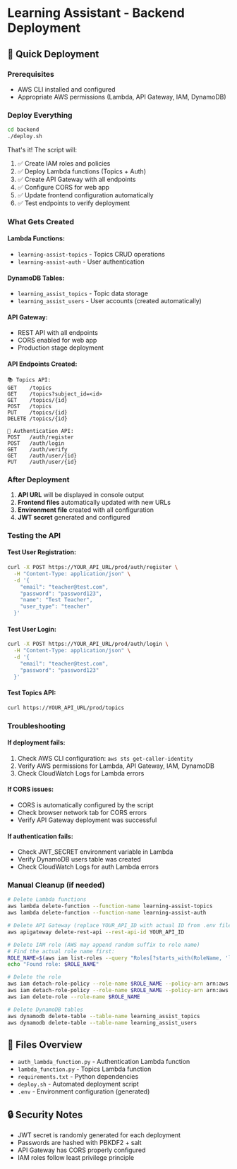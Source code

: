 # Learning Assistant - Backend Deployment

## 🚀 Quick Deployment

### Prerequisites
- AWS CLI installed and configured
- Appropriate AWS permissions (Lambda, API Gateway, IAM, DynamoDB)

### Deploy Everything
```bash
cd backend
./deploy.sh
```

That's it! The script will:
1. ✅ Create IAM roles and policies
2. ✅ Deploy Lambda functions (Topics + Auth)
3. ✅ Create API Gateway with all endpoints
4. ✅ Configure CORS for web app
5. ✅ Update frontend configuration automatically
6. ✅ Test endpoints to verify deployment

### What Gets Created

#### **Lambda Functions:**
- `learning-assist-topics` - Topics CRUD operations
- `learning-assist-auth` - User authentication

#### **DynamoDB Tables:**
- `learning_assist_topics` - Topic data storage
- `learning_assist_users` - User accounts (created automatically)

#### **API Gateway:**
- REST API with all endpoints
- CORS enabled for web app
- Production stage deployment

#### **API Endpoints Created:**
```
📚 Topics API:
GET    /topics
GET    /topics?subject_id=<id>
GET    /topics/{id}
POST   /topics
PUT    /topics/{id}
DELETE /topics/{id}

🔐 Authentication API:
POST   /auth/register
POST   /auth/login
GET    /auth/verify
GET    /auth/user/{id}
PUT    /auth/user/{id}
```

### After Deployment

1. **API URL** will be displayed in console output
2. **Frontend files** automatically updated with new URLs
3. **Environment file** created with all configuration
4. **JWT secret** generated and configured

### Testing the API

#### **Test User Registration:**
```bash
curl -X POST https://YOUR_API_URL/prod/auth/register \
  -H "Content-Type: application/json" \
  -d '{
    "email": "teacher@test.com",
    "password": "password123",
    "name": "Test Teacher",
    "user_type": "teacher"
  }'
```

#### **Test User Login:**
```bash
curl -X POST https://YOUR_API_URL/prod/auth/login \
  -H "Content-Type: application/json" \
  -d '{
    "email": "teacher@test.com",
    "password": "password123"
  }'
```

#### **Test Topics API:**
```bash
curl https://YOUR_API_URL/prod/topics
```

### Troubleshooting

#### **If deployment fails:**
1. Check AWS CLI configuration: `aws sts get-caller-identity`
2. Verify AWS permissions for Lambda, API Gateway, IAM, DynamoDB
3. Check CloudWatch Logs for Lambda errors

#### **If CORS issues:**
- CORS is automatically configured by the script
- Check browser network tab for CORS errors
- Verify API Gateway deployment was successful

#### **If authentication fails:**
- Check JWT_SECRET environment variable in Lambda
- Verify DynamoDB users table was created
- Check CloudWatch Logs for auth Lambda errors

### Manual Cleanup (if needed)

```bash
# Delete Lambda functions
aws lambda delete-function --function-name learning-assist-topics
aws lambda delete-function --function-name learning-assist-auth

# Delete API Gateway (replace YOUR_API_ID with actual ID from .env file)
aws apigateway delete-rest-api --rest-api-id YOUR_API_ID

# Delete IAM role (AWS may append random suffix to role name)
# Find the actual role name first:
ROLE_NAME=$(aws iam list-roles --query "Roles[?starts_with(RoleName, 'learning-assist-lambda-role')].RoleName" --output text)
echo "Found role: $ROLE_NAME"

# Delete the role
aws iam detach-role-policy --role-name $ROLE_NAME --policy-arn arn:aws:iam::aws:policy/service-role/AWSLambdaBasicExecutionRole
aws iam detach-role-policy --role-name $ROLE_NAME --policy-arn arn:aws:iam::aws:policy/AmazonDynamoDBFullAccess
aws iam delete-role --role-name $ROLE_NAME

# Delete DynamoDB tables
aws dynamodb delete-table --table-name learning_assist_topics
aws dynamodb delete-table --table-name learning_assist_users
```

## 🔧 Files Overview

- `auth_lambda_function.py` - Authentication Lambda function
- `lambda_function.py` - Topics Lambda function  
- `requirements.txt` - Python dependencies
- `deploy.sh` - Automated deployment script
- `.env` - Environment configuration (generated)

## 🔒 Security Notes

- JWT secret is randomly generated for each deployment
- Passwords are hashed with PBKDF2 + salt
- API Gateway has CORS properly configured
- IAM roles follow least privilege principle